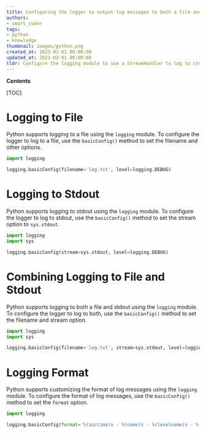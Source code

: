 ```yaml
---
title: Configuring the logger to output log messages to both a file and the standard output stream
authors:
- smart_coder
tags:
- python
- knowledge
thumbnail: images/python.png
created_at: 2023-02-01 00:00:00
updated_at: 2023-02-01 00:00:00
tldr: Configure the logging module to use a StreamHandler to log to stdout, and a FileHandler to log to a file.
---
```


**Contents**

[TOC]

# Logging to File

Python supports logging to a file using the `logging` module. To configure the logger to log to a file, use the `basicConfig()` method to set the filename and other options.

```python
import logging

logging.basicConfig(filename='log.txt', level=logging.DEBUG)
```

# Logging to Stdout

Python supports logging to stdout using the `logging` module. To configure the logger to log to stdout, use the `basicConfig()` method to set the stream option to `sys.stdout`.

```python
import logging
import sys

logging.basicConfig(stream=sys.stdout, level=logging.DEBUG)
```

# Combining Logging to File and Stdout

Python supports logging to both a file and stdout using the `logging` module. To configure the logger to log to both, use the `basicConfig()` method to set the filename and stream option.

```python
import logging
import sys

logging.basicConfig(filename='log.txt', stream=sys.stdout, level=logging.DEBUG)
```

# Logging Format

Python supports customizing the format of log messages using the `logging` module. To configure the format of log messages, use the `basicConfig()` method to set the `format` option.

```python
import logging

logging.basicConfig(format='%(asctime)s - %(name)s - %(levelname)s - %(message)s', level=logging.DEBUG)
```
